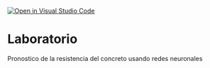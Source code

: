 [![Open in Visual Studio Code](https://classroom.github.com/assets/open-in-vscode-718a45dd9cf7e7f842a935f5ebbe5719a5e09af4491e668f4dbf3b35d5cca122.svg)](https://classroom.github.com/online_ide?assignment_repo_id=13076580&assignment_repo_type=AssignmentRepo)
# Laboratorio
Pronostico de la resistencia del concreto usando redes neuronales
